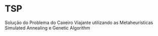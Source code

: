 # TSP
Solução do Problema do Caxeiro Viajante utilizando as Metaheurísticas Simulated Annealing e Genetic Algorithm
